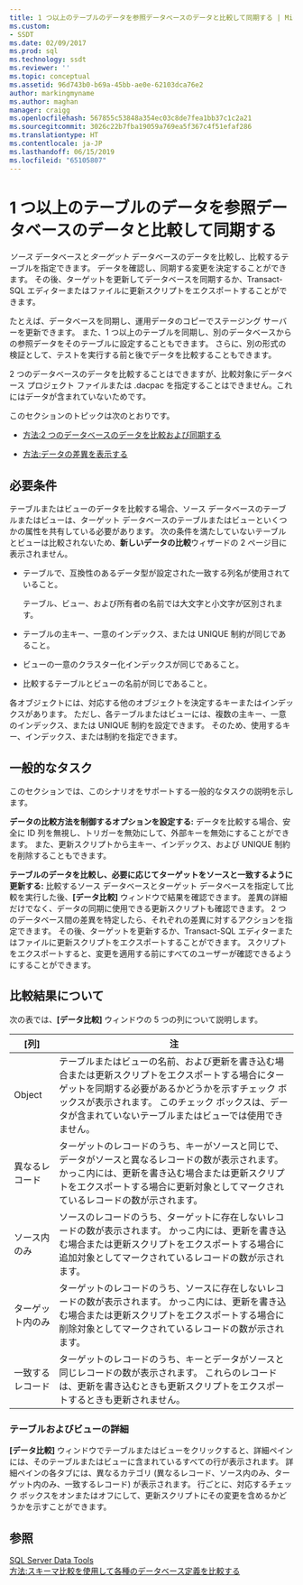 ```yaml
---
title: 1 つ以上のテーブルのデータを参照データベースのデータと比較して同期する | Microsoft Docs
ms.custom:
- SSDT
ms.date: 02/09/2017
ms.prod: sql
ms.technology: ssdt
ms.reviewer: ''
ms.topic: conceptual
ms.assetid: 96d743b0-b69a-45bb-ae0e-62103dca76e2
author: markingmyname
ms.author: maghan
manager: craigg
ms.openlocfilehash: 567855c53848a354ec03c8de7fea1bb37c1c2a21
ms.sourcegitcommit: 3026c22b7fba19059a769ea5f367c4f51efaf286
ms.translationtype: HT
ms.contentlocale: ja-JP
ms.lasthandoff: 06/15/2019
ms.locfileid: "65105807"
---
```

# <a name="compare-and-synchronize-data-in-one-or-more-tables-with-data-in-a-reference-database"></a>1 つ以上のテーブルのデータを参照データベースのデータと比較して同期する
*ソース* データベースと*ターゲット* データベースのデータを比較し、比較するテーブルを指定できます。 データを確認し、同期する変更を決定することができます。 その後、ターゲットを更新してデータベースを同期するか、Transact\-SQL エディターまたはファイルに更新スクリプトをエクスポートすることができます。  
  
たとえば、データベースを同期し、運用データのコピーでステージング サーバーを更新できます。 また、1 つ以上のテーブルを同期し、別のデータベースからの参照データをそのテーブルに設定することもできます。 さらに、別の形式の検証として、テストを実行する前と後でデータを比較することもできます。  
  
2 つのデータベースのデータを比較することはできますが、比較対象にデータベース プロジェクト ファイルまたは .dacpac を指定することはできません。これにはデータが含まれていないためです。  
  
このセクションのトピックは次のとおりです。  
  
-   [方法:2 つのデータベースのデータを比較および同期する](../ssdt/how-to-compare-and-synchronize-the-data-of-two-databases.md)  
  
-   [方法:データの差異を表示する](../ssdt/how-to-view-data-differences.md)  
  
## <a name="requirements"></a>必要条件  
テーブルまたはビューのデータを比較する場合、ソース データベースのテーブルまたはビューは、ターゲット データベースのテーブルまたはビューといくつかの属性を共有している必要があります。 次の条件を満たしていないテーブルとビューは比較されないため、**新しいデータの比較**ウィザードの 2 ページ目に表示されません。  
  
-   テーブルで、互換性のあるデータ型が設定された一致する列名が使用されていること。  
  
    テーブル、ビュー、および所有者の名前では大文字と小文字が区別されます。  
  
-   テーブルの主キー、一意のインデックス、または UNIQUE 制約が同じであること。  
  
-   ビューの一意のクラスター化インデックスが同じであること。  
  
-   比較するテーブルとビューの名前が同じであること。  
  
各オブジェクトには、対応する他のオブジェクトを決定するキーまたはインデックスがあります。 ただし、各テーブルまたはビューには、複数の主キー、一意のインデックス、または UNIQUE 制約を設定できます。 そのため、使用するキー、インデックス、または制約を指定できます。  
  
## <a name="common-tasks"></a>一般的なタスク  
このセクションでは、このシナリオをサポートする一般的なタスクの説明を示します。  
  
**データの比較方法を制御するオプションを設定する:** データを比較する場合、安全に ID 列を無視し、トリガーを無効にして、外部キーを無効にすることができます。 また、更新スクリプトから主キー、インデックス、および UNIQUE 制約を削除することもできます。  
  
**テーブルのデータを比較し、必要に応じてターゲットをソースと一致するように更新する:** 比較するソース データベースとターゲット データベースを指定して比較を実行した後、**[データ比較]** ウィンドウで結果を確認できます。 差異の詳細だけでなく、データの同期に使用できる更新スクリプトも確認できます。 2 つのデータベース間の差異を特定したら、それぞれの差異に対するアクションを指定できます。 その後、ターゲットを更新するか、Transact\-SQL エディターまたはファイルに更新スクリプトをエクスポートすることができます。 スクリプトをエクスポートすると、変更を適用する前にすべてのユーザーが確認できるようにすることができます。  
  
## <a name="UnderstandingDataCompareResults"></a>比較結果について  
次の表では、**[データ比較]** ウィンドウの 5 つの列について説明します。  
  
|[列]|注|  
|----------|---------|  
|Object|テーブルまたはビューの名前、および更新を書き込む場合または更新スクリプトをエクスポートする場合にターゲットを同期する必要があるかどうかを示すチェック ボックスが表示されます。 このチェック ボックスは、データが含まれていないテーブルまたはビューでは使用できません。|  
|異なるレコード|ターゲットのレコードのうち、キーがソースと同じで、データがソースと異なるレコードの数が表示されます。 かっこ内には、更新を書き込む場合または更新スクリプトをエクスポートする場合に更新対象としてマークされているレコードの数が示されます。|  
|ソース内のみ|ソースのレコードのうち、ターゲットに存在しないレコードの数が表示されます。 かっこ内には、更新を書き込む場合または更新スクリプトをエクスポートする場合に追加対象としてマークされているレコードの数が示されます。|  
|ターゲット内のみ|ターゲットのレコードのうち、ソースに存在しないレコードの数が表示されます。 かっこ内には、更新を書き込む場合または更新スクリプトをエクスポートする場合に削除対象としてマークされているレコードの数が示されます。|  
|一致するレコード|ターゲットのレコードのうち、キーとデータがソースと同じレコードの数が表示されます。 これらのレコードは、更新を書き込むときも更新スクリプトをエクスポートするときも更新されません。|  
  
### <a name="table-and-view-details"></a>テーブルおよびビューの詳細  
**[データ比較]** ウィンドウでテーブルまたはビューをクリックすると、詳細ペインには、そのテーブルまたはビューに含まれているすべての行が表示されます。 詳細ペインの各タブには、異なるカテゴリ (異なるレコード、ソース内のみ、ターゲット内のみ、一致するレコード) が表示されます。 行ごとに、対応するチェック ボックスをオンまたはオフにして、更新スクリプトにその変更を含めるかどうかを示すことができます。  
  
## <a name="see-also"></a>参照  
[SQL Server Data Tools](../ssdt/sql-server-data-tools.md)  
[方法:スキーマ比較を使用して各種のデータベース定義を比較する](../ssdt/how-to-use-schema-compare-to-compare-different-database-definitions.md)  
  
